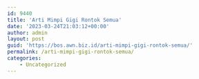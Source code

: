 ```yaml
---
id: 9440
title: 'Arti Mimpi Gigi Rontok Semua'
date: '2023-03-24T21:03:12+00:00'
author: admin
layout: post
guid: 'https://bos.awn.biz.id/arti-mimpi-gigi-rontok-semua/'
permalink: /arti-mimpi-gigi-rontok-semua/
categories:
    - Uncategorized
---
```


